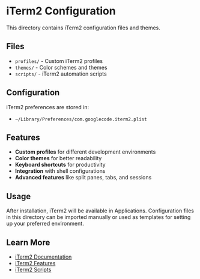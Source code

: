 # iTerm2 Configuration

This directory contains iTerm2 configuration files and themes.

## Files

- `profiles/` - Custom iTerm2 profiles
- `themes/` - Color schemes and themes
- `scripts/` - iTerm2 automation scripts

## Configuration

iTerm2 preferences are stored in:
- `~/Library/Preferences/com.googlecode.iterm2.plist`

## Features

- **Custom profiles** for different development environments
- **Color themes** for better readability
- **Keyboard shortcuts** for productivity
- **Integration** with shell configurations
- **Advanced features** like split panes, tabs, and sessions

## Usage

After installation, iTerm2 will be available in Applications.
Configuration files in this directory can be imported manually
or used as templates for setting up your preferred environment.

## Learn More

- [iTerm2 Documentation](https://iterm2.com/documentation.html)
- [iTerm2 Features](https://iterm2.com/features.html)
- [iTerm2 Scripts](https://iterm2.com/python-api/)
